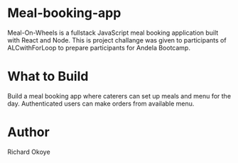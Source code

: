 # Meal-booking-app
Meal-On-Wheels is a fullstack JavaScript meal booking application built with React and Node.
This is project challange was given to participants of ALCwithForLoop to prepare participants for Andela Bootcamp.

# What to Build
Build a meal booking app where caterers can set up meals and menu for the day. Authenticated users can make orders from available menu.

# Author
Richard Okoye